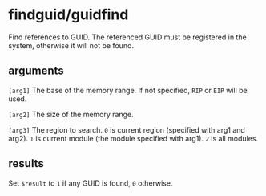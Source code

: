 # findguid/guidfind

Find references to GUID. The referenced GUID must be registered in the system, otherwise it will not be found.

## arguments

`[arg1]` The base of the memory range. If not specified, `RIP` or `EIP` will be used.

`[arg2]` The size of the memory range.

`[arg3]` The region to search. `0` is current region (specified with arg1 and arg2). `1` is current module (the module specified with arg1). `2` is all modules.

## results

Set `$result` to `1` if any GUID is found, `0` otherwise.